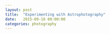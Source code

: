 ```yaml
---
layout: post
title:  "Experimenting with Astrophotography"
date:   2015-09-10 00:00:00
categories: photography
---
```


<script>
var images = [
	[
		'10s @ 800 ISO',
		'https://s3-eu-west-1.amazonaws.com/p8952-photography/2015-09-11_Experimenting_With_Astrophotography/EDITED/IMG_0652.jpg',
	],
	[
		'10s @ 1600 ISO',
		'https://s3-eu-west-1.amazonaws.com/p8952-photography/2015-09-11_Experimenting_With_Astrophotography/EDITED/IMG_0653.jpg',
	],
	[
		'10s @ 3200 ISO',
		'https://s3-eu-west-1.amazonaws.com/p8952-photography/2015-09-11_Experimenting_With_Astrophotography/EDITED/IMG_0654.jpg',
	],
	[
		'10s @ 6400 ISO',
		'https://s3-eu-west-1.amazonaws.com/p8952-photography/2015-09-11_Experimenting_With_Astrophotography/EDITED/IMG_0655.jpg',
	],
	[
		'10s @ 12800 ISO',
		'https://s3-eu-west-1.amazonaws.com/p8952-photography/2015-09-11_Experimenting_With_Astrophotography/EDITED/IMG_0656.jpg',
	],
	[
		'15s @ 800 ISO',
		'https://s3-eu-west-1.amazonaws.com/p8952-photography/2015-09-11_Experimenting_With_Astrophotography/EDITED/IMG_0658.jpg',
	],
	[
		'15s @ 1600 ISO',
		'https://s3-eu-west-1.amazonaws.com/p8952-photography/2015-09-11_Experimenting_With_Astrophotography/EDITED/IMG_0659.jpg',
	],
	[
		'15s @ 3200 ISO',
		'https://s3-eu-west-1.amazonaws.com/p8952-photography/2015-09-11_Experimenting_With_Astrophotography/EDITED/IMG_0660.jpg',
	],
	[
		'15s @ 6400 ISO',
		'https://s3-eu-west-1.amazonaws.com/p8952-photography/2015-09-11_Experimenting_With_Astrophotography/EDITED/IMG_0661.jpg',
	],
	[
		'15s @ 12800 ISO',
		'https://s3-eu-west-1.amazonaws.com/p8952-photography/2015-09-11_Experimenting_With_Astrophotography/EDITED/IMG_0662.jpg',
	],
	[
		'20s @ 800 ISO',
		'https://s3-eu-west-1.amazonaws.com/p8952-photography/2015-09-11_Experimenting_With_Astrophotography/EDITED/IMG_0663.jpg',
	],
	[
		'20s @ 1600 ISO',
		'https://s3-eu-west-1.amazonaws.com/p8952-photography/2015-09-11_Experimenting_With_Astrophotography/EDITED/IMG_0664.jpg',
	],
	[
		'20s @ 3200 ISO',
		'https://s3-eu-west-1.amazonaws.com/p8952-photography/2015-09-11_Experimenting_With_Astrophotography/EDITED/IMG_0665.jpg',
	],
	[
		'20s @ 6400 ISO',
		'https://s3-eu-west-1.amazonaws.com/p8952-photography/2015-09-11_Experimenting_With_Astrophotography/EDITED/IMG_0666.jpg',
	],
	[
		'20s @ 12800 ISO',
		'https://s3-eu-west-1.amazonaws.com/p8952-photography/2015-09-11_Experimenting_With_Astrophotography/EDITED/IMG_0667.jpg',
	],
]
</script>
